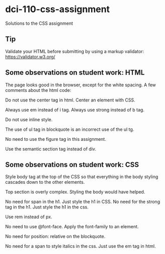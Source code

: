 # dci-110-css-assignment
Solutions to the CSS assignment

## Tip
Validate your HTML before submitting by using a markup validator: https://validator.w3.org/

## Some observations on student work: HTML

The page looks good in the browser, except for the white spacing. A few comments about the html code:

Do not use the center tag in html. Center an element with CSS. 

Always use em instead of i tag. 
Always use strong instead of b tag.

Do not use inline style.

The use of ul tag in blockquote is an incorrect use of the ul tg. 

No need to use the figure tag in this assignment. 

Use the semantic section tag instead of div. 

## Some observations on student work: CSS

Style body tag at the top of the CSS so that everything in the body styling cascades down to the other elements. 

Top section is overly complex. Styling the body would have helped. 

No need for span in the h1. Just style the h1 in CSS. 
No need for the strong tag in the h1. Just style the h1 in the css. 

Use rem instead of px. 

No need to use @font-face. Apply the font-family to an element. 

No need for position: relative on the blockquote. 

No need for a span to style italics in the css. Just use the em tag in html. 
